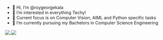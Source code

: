 - 👋 Hi, I’m @roygeorgekala
- 👀 I’m interested in everything Techy!
- 🎉 Current focus is on Computer Vision, AIML and Python specific tasks
- 🌱 I’m currently pursuing my Bachelors in Computer Science Engineering



<a href="https://github.com/anuraghazra/github-readme-stats">
  <img align="center" src="https://github-readme-stats.vercel.app/api?username=roygeorgekala&count_private=true&show_icons=true&theme=midnight-purple&custom_title=Roy's+GitHub+Activity&include_all_commits=True" />
</a>
<a href="https://github.com/anuraghazra/convoychat">
  <img align="center" src="https://github-readme-stats.vercel.app/api/top-langs/?username=roygeorgekala&hide=css&langs_count=10&layout=compact&custom_title=Roy's+Languages" />
</a>

<!---
roygeorgekala/roygeorgekala is a ✨ special ✨ repository because its `README.md` (this file) appears on your GitHub profile.
You can click the Preview link to take a look at your changes.
--->
